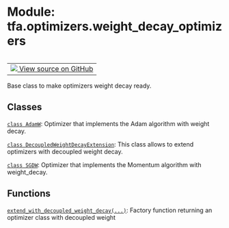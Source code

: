 <div itemscope itemtype="http://developers.google.com/ReferenceObject">
<meta itemprop="name" content="tfa.optimizers.weight_decay_optimizers" />
<meta itemprop="path" content="Stable" />
</div>

# Module: tfa.optimizers.weight_decay_optimizers


<table class="tfo-notebook-buttons tfo-api" align="left">

<td>
  <a target="_blank" href="https://github.com/tensorflow/addons/tree/r0.6/tensorflow_addons/optimizers/weight_decay_optimizers.py">
    <img src="https://www.tensorflow.org/images/GitHub-Mark-32px.png" />
    View source on GitHub
  </a>
</td></table>



Base class to make optimizers weight decay ready.

<!-- Placeholder for "Used in" -->


## Classes

[`class AdamW`](../../tfa/optimizers/AdamW.md): Optimizer that implements the Adam algorithm with weight decay.

[`class DecoupledWeightDecayExtension`](../../tfa/optimizers/weight_decay_optimizers/DecoupledWeightDecayExtension.md): This class allows to extend optimizers with decoupled weight decay.

[`class SGDW`](../../tfa/optimizers/SGDW.md): Optimizer that implements the Momentum algorithm with weight_decay.

## Functions

[`extend_with_decoupled_weight_decay(...)`](../../tfa/optimizers/extend_with_decoupled_weight_decay.md): Factory function returning an optimizer class with decoupled weight


